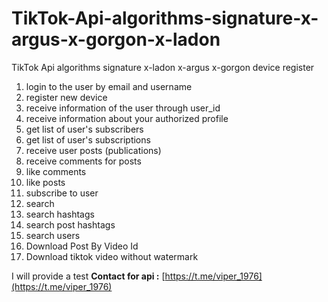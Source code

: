 # TikTok-Api-algorithms-signature-x-argus-x-gorgon-x-ladon
TikTok Api algorithms signature x-ladon x-argus x-gorgon device register

1. login to the user by email and username
2. register new device
3. receive information of the user through user_id
4. receive information about your authorized profile
5. get list of user's subscribers
6. get list of user's subscriptions
7. receive user posts (publications)
8. receive comments for posts
9. like comments
10. like posts
11. subscribe to user
12. search
13. search hashtags
14. search post hashtags
15. search users
16. Download Post By Video Id
17. Download tiktok video without watermark


I will provide a test
**Contact for api :** [https://t.me/viper_1976](https://t.me/viper_1976)

